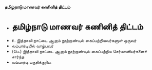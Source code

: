 **தமிழ்நாடு மாணவர் கணினித் திட்டம்**
- # தமிழ்நாடு மாணவர் கணினித் திட்டம்
- n. இத்தாலி நாட்டை  ஆறாம் நூற்றாண்டில் கைப்பற்றியவர்களுள் ஒருவர்
- லம்பார்டியில் வாழ்பவர்
- (பெ.) இத்தாலி நாட்டை ஆறாம் நூற்றாண்டில் கைப்பற்றிய செர்மானியர்களைச் சார்ந்த
- லம்பார்டி பகுதிக்குரிய.

